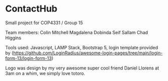 # ContactHub
Small project for COP4331 / Group 15

Team members: 
Colin Mitchell 
Magdalena Dobinda 
Seif Sallam
Chad Higgins


Tools used: Javascript, LAMP Stack, Bootstrap 5, login template provided by (https://github.com/LoginRadius/awesome-login-pages/tree/main/login-form-13/login-form-13)


Logo was design by my very awesome super cool friend Daniel Llorens at 3am on a whim, we simply love totoro. 


